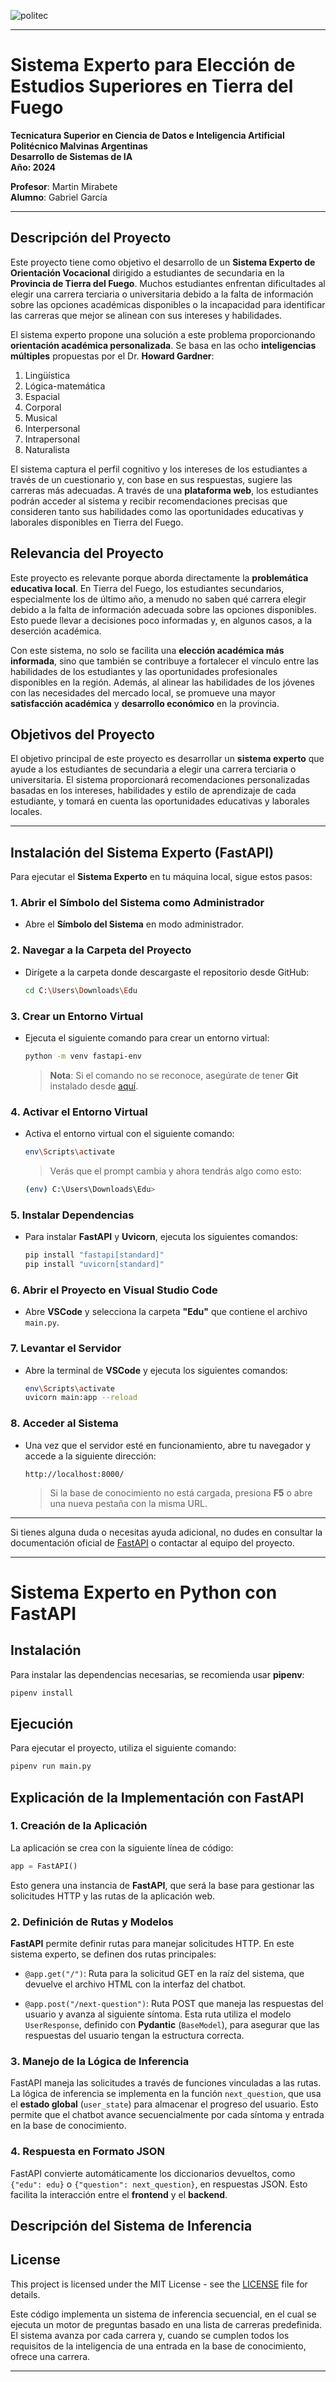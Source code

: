 ![politec](https://github.com/lucasgab2010/edu_tdf/raw/main/img/poli.jpg)


---

# Sistema Experto para Elección de Estudios Superiores en Tierra del Fuego

**Tecnicatura Superior en Ciencia de Datos e Inteligencia Artificial**  
**Politécnico Malvinas Argentinas**  
**Desarrollo de Sistemas de IA**  
**Año: 2024**

**Profesor**: Martin Mirabete  
**Alumno**: Gabriel García

---

## Descripción del Proyecto

Este proyecto tiene como objetivo el desarrollo de un **Sistema Experto de Orientación Vocacional** dirigido a estudiantes de secundaria en la **Provincia de Tierra del Fuego**. Muchos estudiantes enfrentan dificultades al elegir una carrera terciaria o universitaria debido a la falta de información sobre las opciones académicas disponibles o la incapacidad para identificar las carreras que mejor se alinean con sus intereses y habilidades.

El sistema experto propone una solución a este problema proporcionando **orientación académica personalizada**. Se basa en las ocho **inteligencias múltiples** propuestas por el Dr. **Howard Gardner**:

1. Lingüística
2. Lógica-matemática
3. Espacial
4. Corporal
5. Musical
6. Interpersonal
7. Intrapersonal
8. Naturalista

El sistema captura el perfil cognitivo y los intereses de los estudiantes a través de un cuestionario y, con base en sus respuestas, sugiere las carreras más adecuadas. A través de una **plataforma web**, los estudiantes podrán acceder al sistema y recibir recomendaciones precisas que consideren tanto sus habilidades como las oportunidades educativas y laborales disponibles en Tierra del Fuego.

## Relevancia del Proyecto

Este proyecto es relevante porque aborda directamente la **problemática educativa local**. En Tierra del Fuego, los estudiantes secundarios, especialmente los de último año, a menudo no saben qué carrera elegir debido a la falta de información adecuada sobre las opciones disponibles. Esto puede llevar a decisiones poco informadas y, en algunos casos, a la deserción académica.

Con este sistema, no solo se facilita una **elección académica más informada**, sino que también se contribuye a fortalecer el vínculo entre las habilidades de los estudiantes y las oportunidades profesionales disponibles en la región. Además, al alinear las habilidades de los jóvenes con las necesidades del mercado local, se promueve una mayor **satisfacción académica** y **desarrollo económico** en la provincia.

## Objetivos del Proyecto

El objetivo principal de este proyecto es desarrollar un **sistema experto** que ayude a los estudiantes de secundaria a elegir una carrera terciaria o universitaria. El sistema proporcionará recomendaciones personalizadas basadas en los intereses, habilidades y estilo de aprendizaje de cada estudiante, y tomará en cuenta las oportunidades educativas y laborales locales.

---

## Instalación del Sistema Experto (FastAPI)

Para ejecutar el **Sistema Experto** en tu máquina local, sigue estos pasos:

### 1. Abrir el Símbolo del Sistema como Administrador
- Abre el **Símbolo del Sistema** en modo administrador.

### 2. Navegar a la Carpeta del Proyecto
- Dirígete a la carpeta donde descargaste el repositorio desde GitHub:

  ```bash
  cd C:\Users\Downloads\Edu
  ```

### 3. Crear un Entorno Virtual
- Ejecuta el siguiente comando para crear un entorno virtual:

  ```bash
  python -m venv fastapi-env
  ```

  > **Nota**: Si el comando no se reconoce, asegúrate de tener **Git** instalado desde [aquí](https://git-scm.com/downloads/win).

### 4. Activar el Entorno Virtual
- Activa el entorno virtual con el siguiente comando:

  ```bash
  env\Scripts\activate
  ```

  > Verás que el prompt cambia y ahora tendrás algo como esto:

  ```bash
  (env) C:\Users\Downloads\Edu>
  ```

### 5. Instalar Dependencias
- Para instalar **FastAPI** y **Uvicorn**, ejecuta los siguientes comandos:

  ```bash
  pip install "fastapi[standard]"
  pip install "uvicorn[standard]"
  ```

### 6. Abrir el Proyecto en Visual Studio Code
- Abre **VSCode** y selecciona la carpeta **"Edu"** que contiene el archivo `main.py`.

### 7. Levantar el Servidor
- Abre la terminal de **VSCode** y ejecuta los siguientes comandos:

  ```bash
  env\Scripts\activate
  uvicorn main:app --reload
  ```

### 8. Acceder al Sistema
- Una vez que el servidor esté en funcionamiento, abre tu navegador y accede a la siguiente dirección:

  ```
  http://localhost:8000/
  ```

  > Si la base de conocimiento no está cargada, presiona **F5** o abre una nueva pestaña con la misma URL.

---

Si tienes alguna duda o necesitas ayuda adicional, no dudes en consultar la documentación oficial de [FastAPI](https://fastapi.tiangolo.com) o contactar al equipo del proyecto.

---

# Sistema Experto en Python con FastAPI

## Instalación

Para instalar las dependencias necesarias, se recomienda usar **pipenv**:

```bash
pipenv install
```

## Ejecución

Para ejecutar el proyecto, utiliza el siguiente comando:

```bash
pipenv run main.py
```

## Explicación de la Implementación con FastAPI

### 1. Creación de la Aplicación

La aplicación se crea con la siguiente línea de código:

```python
app = FastAPI()
```

Esto genera una instancia de **FastAPI**, que será la base para gestionar las solicitudes HTTP y las rutas de la aplicación web.

### 2. Definición de Rutas y Modelos

**FastAPI** permite definir rutas para manejar solicitudes HTTP. En este sistema experto, se definen dos rutas principales:

- `@app.get("/")`: Ruta para la solicitud GET en la raíz del sistema, que devuelve el archivo HTML con la interfaz del chatbot.
  
- `@app.post("/next-question")`: Ruta POST que maneja las respuestas del usuario y avanza al siguiente síntoma. Esta ruta utiliza el modelo `UserResponse`, definido con **Pydantic** (`BaseModel`), para asegurar que las respuestas del usuario tengan la estructura correcta.

### 3. Manejo de la Lógica de Inferencia

FastAPI maneja las solicitudes a través de funciones vinculadas a las rutas. La lógica de inferencia se implementa en la función `next_question`, que usa el **estado global** (`user_state`) para almacenar el progreso del usuario. Esto permite que el chatbot avance secuencialmente por cada síntoma y entrada en la base de conocimiento.

### 4. Respuesta en Formato JSON

FastAPI convierte automáticamente los diccionarios devueltos, como `{"edu": edu}` o `{"question": next_question}`, en respuestas JSON. Esto facilita la interacción entre el **frontend** y el **backend**.

## Descripción del Sistema de Inferencia


## License

This project is licensed under the MIT License - see the [LICENSE](LICENSE.txt) file for details.



Este código implementa un sistema de inferencia secuencial, en el cual se ejecuta un motor de preguntas basado en una lista de carreras predefinida. El sistema avanza por cada carrera y, cuando se cumplen todos los requisitos de la inteligencia de una entrada en la base de conocimiento, ofrece una carrera.

---
